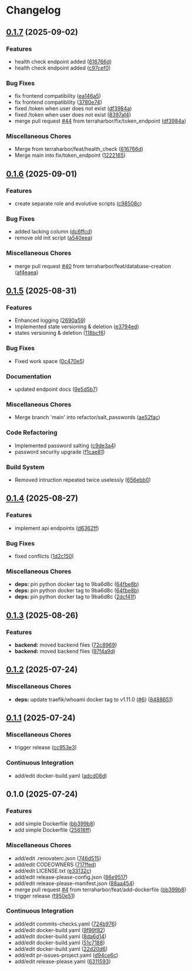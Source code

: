# Changelog

## [0.1.7](https://github.com/terraharbor/backend/compare/v0.1.6...v0.1.7) (2025-09-02)


### Features

* health check endpoint added ([616766d](https://github.com/terraharbor/backend/commit/616766d5c4637105d85b9b63fe9bcc3745f8b8ab))
* health check endpoint added ([c97cef0](https://github.com/terraharbor/backend/commit/c97cef0eb93acad787da6649f23b5c99b6b1a2bc))


### Bug Fixes

* fix frontend compatibility ([ea146a5](https://github.com/terraharbor/backend/commit/ea146a56a3fa32d57b3802354a20dba4f95d2458))
* fix frontend compatibility ([3780e74](https://github.com/terraharbor/backend/commit/3780e74361dd7b02d7b647e776e4cfa511c06a33))
* fixed /token when user does not exist ([df3984a](https://github.com/terraharbor/backend/commit/df3984a621658d3f43ca66e19f29aaacf4ec400b))
* fixed /token when user does not exist ([8397af4](https://github.com/terraharbor/backend/commit/8397af4b150e972d5d3e4474f988370449f2dfa2))
* merge pull request [#44](https://github.com/terraharbor/backend/issues/44) from terraharbor/fix/token_endpoint ([df3984a](https://github.com/terraharbor/backend/commit/df3984a621658d3f43ca66e19f29aaacf4ec400b))


### Miscellaneous Chores

* Merge from terraharbor/feat/health_check ([616766d](https://github.com/terraharbor/backend/commit/616766d5c4637105d85b9b63fe9bcc3745f8b8ab))
* Merge main into fix/token_endpoint ([1222165](https://github.com/terraharbor/backend/commit/12221653b9ac35272f2999ed491bcbc12a00491d))

## [0.1.6](https://github.com/terraharbor/backend/compare/v0.1.5...v0.1.6) (2025-09-01)


### Features

* create separate role and evolutive scripts ([c98508c](https://github.com/terraharbor/backend/commit/c98508cba1776891b51b2a09b96203d219789b8c))


### Bug Fixes

* added lacking column ([dc6ffcd](https://github.com/terraharbor/backend/commit/dc6ffcd818d3b02079bbc575bdd9a9da0dab2bb4))
* remove old init script ([a540eea](https://github.com/terraharbor/backend/commit/a540eeaead742ca56f8536c4da9707b37c41d1fb))


### Miscellaneous Chores

* merge pull request [#40](https://github.com/terraharbor/backend/issues/40) from terraharbor/feat/database-creation ([af4eaea](https://github.com/terraharbor/backend/commit/af4eaea2adf64477ed5a8b33a4ca5a12d7e4e2ae))

## [0.1.5](https://github.com/terraharbor/backend/compare/v0.1.4...v0.1.5) (2025-08-31)


### Features

* Enhanced logging ([2690a59](https://github.com/terraharbor/backend/commit/2690a599a37181a780b3aceabe447a5f05ee85fb))
* Implemented state versioning & deletion ([e3794ed](https://github.com/terraharbor/backend/commit/e3794edff3f80fb50e883e2d0218b10e5164e32b))
* states versioning & deletion ([118bcf6](https://github.com/terraharbor/backend/commit/118bcf6876b04ce1ff803e977de4b57201c7adba))


### Bug Fixes

* Fixed work space ([0c470e5](https://github.com/terraharbor/backend/commit/0c470e5bfa433a0716030452bce61e79262f60e1))


### Documentation

* updated endpoint docs ([9e5d5b7](https://github.com/terraharbor/backend/commit/9e5d5b74a2701ae3fd32ece2f9fe56eedcd298ba))


### Miscellaneous Chores

* Merge branch 'main' into refactor/salt_passwords ([ae52fac](https://github.com/terraharbor/backend/commit/ae52fac4dc3b25454d3de805d125eeab7d8c2a21))


### Code Refactoring

* Implemented password salting ([c9de3a4](https://github.com/terraharbor/backend/commit/c9de3a484a6c43f1cac81cb80eea728de59f52f9))
* password security upgrade ([f1cae81](https://github.com/terraharbor/backend/commit/f1cae818589956c9def704ca5ef726a486a6905a))


### Build System

* Removed intruction repeated twice uselessly ([656ebb0](https://github.com/terraharbor/backend/commit/656ebb01f9197271fdd52604be8530da5f4cde10))

## [0.1.4](https://github.com/terraharbor/backend/compare/v0.1.3...v0.1.4) (2025-08-27)


### Features

* implement api endpoints ([d6362ff](https://github.com/terraharbor/backend/commit/d6362ff41f8dae43a4de895c16c3657ef5f195ad))


### Bug Fixes

* fixed conflicts ([1d2c150](https://github.com/terraharbor/backend/commit/1d2c1507be5acd07568df344c5a81279f3e50a4d))


### Miscellaneous Chores

* **deps:** pin python docker tag to 9ba6d8c ([64fbe8b](https://github.com/terraharbor/backend/commit/64fbe8bf5826ec3ff0c467603c4d3bb9fa4104f5))
* **deps:** pin python docker tag to 9ba6d8c ([64fbe8b](https://github.com/terraharbor/backend/commit/64fbe8bf5826ec3ff0c467603c4d3bb9fa4104f5))
* **deps:** pin python docker tag to 9ba6d8c ([2dcf41f](https://github.com/terraharbor/backend/commit/2dcf41f22b57b542401c3275f88baaa085faf575))

## [0.1.3](https://github.com/terraharbor/backend/compare/v0.1.2...v0.1.3) (2025-08-26)


### Features

* **backend:** moved backend files ([72c8969](https://github.com/terraharbor/backend/commit/72c8969e5670927454f94543ec1f8bc080cb18d3))
* **backend:** moved backend files ([97f4a9d](https://github.com/terraharbor/backend/commit/97f4a9db2cfdd01a825827f3dfc12072d1c81bee))

## [0.1.2](https://github.com/terraharbor/backend/compare/v0.1.1...v0.1.2) (2025-07-24)


### Miscellaneous Chores

* **deps:** update traefik/whoami docker tag to v1.11.0 ([#6](https://github.com/terraharbor/backend/issues/6)) ([8488651](https://github.com/terraharbor/backend/commit/84886513e06e891fec20b7f0db191da828970343))

## [0.1.1](https://github.com/terraharbor/backend/compare/v0.1.0...v0.1.1) (2025-07-24)


### Miscellaneous Chores

* trigger release ([cc953e3](https://github.com/terraharbor/backend/commit/cc953e36d93dc91f88a0c252591e3b82625252af))


### Continuous Integration

* add/edit docker-build.yaml ([adcd08d](https://github.com/terraharbor/backend/commit/adcd08da695846ff1d911d0b48a5dd224ef59f6d))

## 0.1.0 (2025-07-24)


### Features

* add simple Dockerfile ([bb399b8](https://github.com/terraharbor/backend/commit/bb399b8af1ead9999eed95f42dd92ad2e2d2d7a4))
* add simple Dockerfile ([25618ff](https://github.com/terraharbor/backend/commit/25618ff64cd64bd14ad5d235f363bf1334b129d3))


### Miscellaneous Chores

* add/edit .renovaterc.json ([746d515](https://github.com/terraharbor/backend/commit/746d5154ecc602c6bef8c7f2a26c4596d81fad20))
* add/edit CODEOWNERS ([717ffed](https://github.com/terraharbor/backend/commit/717ffed2e4b4f85270fd7ea17cd0570d6f1c711d))
* add/edit LICENSE.txt ([e33132c](https://github.com/terraharbor/backend/commit/e33132c50159b7ce61b5fa089c883a6847e1589d))
* add/edit release-please-config.json ([86e9517](https://github.com/terraharbor/backend/commit/86e95177c3e10b628f9cc149bf4519125f41dd4a))
* add/edit release-please-manifest.json ([88aa454](https://github.com/terraharbor/backend/commit/88aa454e6900427c58fa2661a19b8c9972ffba4d))
* merge pull request [#4](https://github.com/terraharbor/backend/issues/4) from terraharbor/feat/add-dockerfile ([bb399b8](https://github.com/terraharbor/backend/commit/bb399b8af1ead9999eed95f42dd92ad2e2d2d7a4))
* trigger release ([f950e51](https://github.com/terraharbor/backend/commit/f950e51c4eed989d1be5bf1e31b471abd8025c77))


### Continuous Integration

* add/edit commits-checks.yaml ([724b976](https://github.com/terraharbor/backend/commit/724b97680cc38fc96760231de3873f222ce64396))
* add/edit docker-build.yaml ([9f99f82](https://github.com/terraharbor/backend/commit/9f99f8207316169dc5cb3b9eee888fa498f05791))
* add/edit docker-build.yaml ([8da6d14](https://github.com/terraharbor/backend/commit/8da6d14bf0a146e6dbed92349e9fc9bc1d8201e8))
* add/edit docker-build.yaml ([51c7188](https://github.com/terraharbor/backend/commit/51c718866b7b9416ca22dec563bc426d94d849ce))
* add/edit docker-build.yaml ([22d20d6](https://github.com/terraharbor/backend/commit/22d20d63f5f386b265b50b9bd30b16160cc302f9))
* add/edit pr-issues-project.yaml ([d94ce6c](https://github.com/terraharbor/backend/commit/d94ce6ca7dce0cf9cb99e7a58feff00a10f0e0d0))
* add/edit release-please.yaml ([6311593](https://github.com/terraharbor/backend/commit/63115932abb3186919ce8c93129eae286b0589db))
